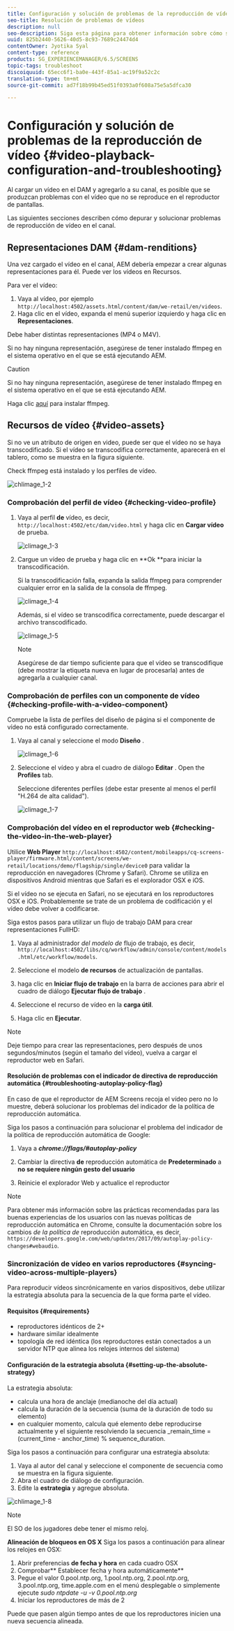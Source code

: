 ```yaml
---
title: Configuración y solución de problemas de la reproducción de vídeo
seo-title: Resolución de problemas de vídeos
description: null
seo-description: Siga esta página para obtener información sobre cómo solucionar problemas de vídeos. Al cargar un vídeo en el DAM y agregarlo a su canal, es posible que se produzcan problemas que el vídeo no se reproduzca en el reproductor de pantallas y en esta sección se describe cómo depurar y solucionar problemas de reproducción de vídeo en el canal.
uuid: 825b2440-5626-40d5-8c93-7689c24474d4
contentOwner: Jyotika Syal
content-type: reference
products: SG_EXPERIENCEMANAGER/6.5/SCREENS
topic-tags: troubleshoot
discoiquuid: 65ecc6f1-ba0e-443f-85a1-ac19f9a52c2c
translation-type: tm+mt
source-git-commit: ad7f18b99b45ed51f0393a0f608a75e5a5dfca30

---
```



# Configuración y solución de problemas de la reproducción de vídeo {#video-playback-configuration-and-troubleshooting}

Al cargar un vídeo en el DAM y agregarlo a su canal, es posible que se produzcan problemas con el vídeo que no se reproduce en el reproductor de pantallas.

Las siguientes secciones describen cómo depurar y solucionar problemas de reproducción de vídeo en el canal.

## Representaciones DAM {#dam-renditions}

Una vez cargado el vídeo en el canal, AEM debería empezar a crear algunas representaciones para él. Puede ver los vídeos en Recursos.

Para ver el vídeo:

1. Vaya al vídeo, por ejemplo `http://localhost:4502/assets.html/content/dam/we-retail/en/videos`.
1. Haga clic en el vídeo, expanda el menú superior izquierdo y haga clic en **Representaciones**.

Debe haber distintas representaciones (MP4 o M4V).

Si no hay ninguna representación, asegúrese de tener instalado ffmpeg en el sistema operativo en el que se está ejecutando AEM.

>[!CAUTION]
>
>Si no hay ninguna representación, asegúrese de tener instalado ffmpeg en el sistema operativo en el que se está ejecutando AEM.
>
>Haga clic [aquí](https://evermeet.cx/ffmpeg/) para instalar ffmpeg.

## Recursos de vídeo {#video-assets}

Si no ve un atributo de origen en video, puede ser que el vídeo no se haya transcodificado. Si el vídeo se transcodifica correctamente, aparecerá en el tablero, como se muestra en la figura siguiente.

Check ffmpeg está instalado y los perfiles de vídeo.

![chlimage_1-2](assets/chlimage_1-2.png)

### Comprobación del perfil de vídeo {#checking-video-profile}

1. Vaya al perfil **de** vídeo, es decir, `http://localhost:4502/etc/dam/video.html` y haga clic en **Cargar vídeo** de prueba.

   ![climage_1-3](assets/chlimage_1-3.png)

1. Cargue un vídeo de prueba y haga clic en **Ok **para iniciar la transcodificación.

   Si la transcodificación falla, expanda la salida ffmpeg para comprender cualquier error en la salida de la consola de ffmpeg.

   ![climage_1-4](assets/chlimage_1-4.png)

   Además, si el vídeo se transcodifica correctamente, puede descargar el archivo transcodificado.

   ![climage_1-5](assets/chlimage_1-5.png)

   >[!NOTE]
   >
   >Asegúrese de dar tiempo suficiente para que el vídeo se transcodifique (debe mostrar la etiqueta nueva en lugar de procesarla) antes de agregarla a cualquier canal.

### Comprobación de perfiles con un componente de vídeo {#checking-profile-with-a-video-component}

Compruebe la lista de perfiles del diseño de página si el componente de vídeo no está configurado correctamente.

1. Vaya al canal y seleccione el modo **Diseño** .

   ![climage_1-6](assets/chlimage_1-6.png)

1. Seleccione el vídeo y abra el cuadro de diálogo **Editar** . Open the **Profiles** tab.

   Seleccione diferentes perfiles (debe estar presente al menos el perfil "H.264 de alta calidad").

   ![climage_1-7](assets/chlimage_1-7.png)

### Comprobación del vídeo en el reproductor web {#checking-the-video-in-the-web-player}

Utilice **Web Player** `http://localhost:4502/content/mobileapps/cq-screens-player/firmware.html/content/screens/we-retail/locations/demo/flagship/single/device0` para validar la reproducción en navegadores (Chrome y Safari). Chrome se utiliza en dispositivos Android mientras que Safari es el explorador OSX e iOS.

Si el vídeo no se ejecuta en Safari, no se ejecutará en los reproductores OSX e iOS. Probablemente se trate de un problema de codificación y el vídeo debe volver a codificarse.

Siga estos pasos para utilizar un flujo de trabajo DAM para crear representaciones FullHD:

1. Vaya al administrador *del modelo de* flujo de trabajo, es decir, `http://localhost:4502/libs/cq/workflow/admin/console/content/models.html/etc/workflow/models`.
1. Seleccione el modelo **de recursos** de actualización de pantallas.
1. haga clic en **Iniciar flujo de trabajo** en la barra de acciones para abrir el cuadro de diálogo **Ejecutar flujo de trabajo** .

1. Seleccione el recurso de vídeo en la **carga útil**.
1. Haga clic en **Ejecutar**.

>[!NOTE]
>
>Deje tiempo para crear las representaciones, pero después de unos segundos/minutos (según el tamaño del vídeo), vuelva a cargar el reproductor web en Safari.

#### Resolución de problemas con el indicador de directiva de reproducción automática {#troubleshooting-autoplay-policy-flag}

En caso de que el reproductor de AEM Screens recoja el vídeo pero no lo muestre, deberá solucionar los problemas del indicador de la política de reproducción automática.

Siga los pasos a continuación para solucionar el problema del indicador de la política de reproducción automática de Google:

1. Vaya a ***chrome://flags/#autoplay-policy***
1. Cambiar la directiva **de** reproducción automática de **Predeterminado** a **no se requiere ningún gesto del usuario**

1. Reinicie el explorador Web y actualice el reproductor

>[!NOTE]
>
>Para obtener más información sobre las prácticas recomendadas para las buenas experiencias de los usuarios con las nuevas políticas de reproducción automática en Chrome, consulte la documentación sobre los cambios *de la política de* reproducción automática, es decir, `https://developers.google.com/web/updates/2017/09/autoplay-policy-changes#webaudio`.

### Sincronización de vídeo en varios reproductores {#syncing-video-across-multiple-players}

Para reproducir vídeos sincrónicamente en varios dispositivos, debe utilizar la estrategia absoluta para la secuencia de la que forma parte el vídeo.

#### Requisitos {#requirements}

* reproductores idénticos de 2+
* hardware similar idealmente
* topología de red idéntica (los reproductores están conectados a un servidor NTP que alinea los relojes internos del sistema)

#### Configuración de la estrategia absoluta {#setting-up-the-absolute-strategy}

La estrategia absoluta:

* calcula una hora de anclaje (medianoche del día actual)
* calcula la duración de la secuencia (suma de la duración de todo su elemento)
* en cualquier momento, calcula qué elemento debe reproducirse actualmente y el siguiente resolviendo la secuencia _remain_time = (current_time - anchor_time) % sequence_duration.

Siga los pasos a continuación para configurar una estrategia absoluta:

1. Vaya al autor del canal y seleccione el componente de secuencia como se muestra en la figura siguiente.
1. Abra el cuadro de diálogo de configuración.
1. Edite la **estrategia** y agregue absoluta.

![chlimage_1-8](assets/chlimage_1-8.png)

>[!NOTE]
>
>El SO de los jugadores debe tener el mismo reloj.

**Alineación de bloqueos en OS X** Siga los pasos a continuación para alinear los relojes en OSX:

1. Abrir preferencias **de fecha y hora** en cada cuadro OSX
1. Comprobar** Establecer fecha y hora automáticamente**
1. Pegue el valor 0.pool.ntp.org, 1.pool.ntp.org, 2.pool.ntp.org, 3.pool.ntp.org, time.apple.com en el menú desplegable o simplemente ejecute *sudo ntpdate -u -v 0.pool.ntp.org*
1. Iniciar los reproductores de más de 2

Puede que pasen algún tiempo antes de que los reproductores inicien una nueva secuencia alineada.


